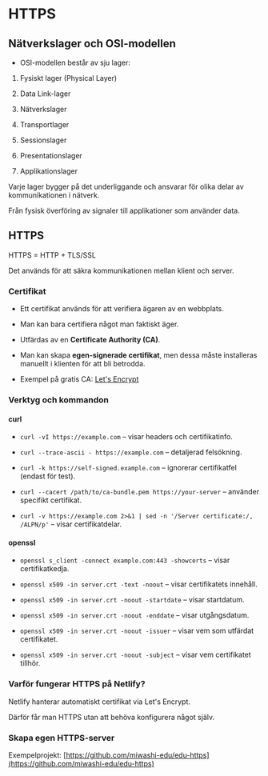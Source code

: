   

# HTTPS

  

## Nätverkslager och OSI-modellen

- OSI-modellen består av sju lager:

1. Fysiskt lager (Physical Layer)

2. Data Link-lager

3. Nätverkslager

4. Transportlager

5. Sessionslager

6. Presentationslager

7. Applikationslager

  

Varje lager bygger på det underliggande och ansvarar för olika delar av kommunikationen i nätverk.

Från fysisk överföring av signaler till applikationer som använder data.

  

## HTTPS

HTTPS = HTTP + TLS/SSL

Det används för att säkra kommunikationen mellan klient och server.

  

### Certifikat

- Ett certifikat används för att verifiera ägaren av en webbplats.

- Man kan bara certifiera något man faktiskt äger.

- Utfärdas av en **Certificate Authority (CA)**.

- Man kan skapa **egen-signerade certifikat**, men dessa måste installeras manuellt i klienten för att bli betrodda.

- Exempel på gratis CA: [Let's Encrypt](https://letsencrypt.org/)

  

### Verktyg och kommandon

  

#### curl

- `curl -vI https://example.com` – visar headers och certifikatinfo.

- `curl --trace-ascii - https://example.com` – detaljerad felsökning.

- `curl -k https://self-signed.example.com` – ignorerar certifikatfel (endast för test).

- `curl --cacert /path/to/ca-bundle.pem https://your-server` – använder specifikt certifikat.

- `curl -v https://example.com 2>&1 | sed -n '/Server certificate:/, /ALPN/p'` – visar certifikatdelar.

  

#### openssl

- `openssl s_client -connect example.com:443 -showcerts` – visar certifikatkedja.

- `openssl x509 -in server.crt -text -noout` – visar certifikatets innehåll.

- `openssl x509 -in server.crt -noout -startdate` – visar startdatum.

- `openssl x509 -in server.crt -noout -enddate` – visar utgångsdatum.

- `openssl x509 -in server.crt -noout -issuer` – visar vem som utfärdat certifikatet.

- `openssl x509 -in server.crt -noout -subject` – visar vem certifikatet tillhör.

  

### Varför fungerar HTTPS på Netlify?

Netlify hanterar automatiskt certifikat via Let's Encrypt.

Därför får man HTTPS utan att behöva konfigurera något själv.

  

### Skapa egen HTTPS-server

Exempelprojekt: [https://github.com/miwashi-edu/edu-https](https://github.com/miwashi-edu/edu-https)